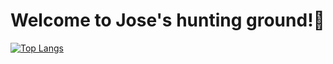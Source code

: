 <H1> Welcome to Jose's hunting ground!🌲 </H1>

[![Top Langs](https://github-readme-stats.vercel.app/api/top-langs/?username=JaeggerJose)](https://github.com/anuraghazra/github-readme-stats)

